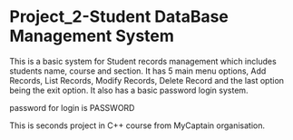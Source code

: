 # Project_2-Student DataBase Management System
This is a basic system for Student records management which includes students name, course and section. It has 5 main menu options, Add Records, List Records, Modify Records, Delete Record and the last option being the exit option. It also has a basic password login system.

password for login is PASSWORD

This is seconds project in C++ course from MyCaptain organisation.
